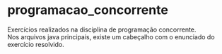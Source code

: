 # programacao_concorrente
Exercícios realizados na disciplina de programação concorrente. <br/>
Nos arquivos java principais, existe um cabeçalho com o enunciado do exercício resolvido.
